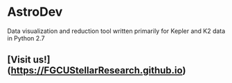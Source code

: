 # AstroDev
Data visualization and reduction tool written primarily for Kepler and K2 data in Python 2.7


## [Visit us!] (https://FGCUStellarResearch.github.io)
